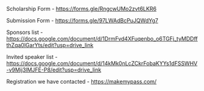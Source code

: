 Scholarship Form - https://forms.gle/RngcwUMo2zvt6LKR6

Submission Form - https://forms.gle/97LWAdBcPuJQWdYg7

Sponsors list - https://docs.google.com/document/d/1DrmFvd4XFuqenbo_o6TGFj_tyMDDffthZqa0lGarYts/edit?usp=drive_link

Invited speaker list - https://docs.google.com/document/d/14kMk0nLcZCkrFobaKYYs1dFSSWHV-v9Mij3lMJFE-P8/edit?usp=drive_link

Registration we have contacted - https://makemypass.com/ 
